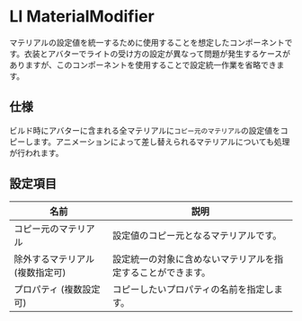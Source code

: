 # LI MaterialModifier

マテリアルの設定値を統一するために使用することを想定したコンポーネントです。衣装とアバターでライトの受け方の設定が異なって問題が発生するケースがありますが、このコンポーネントを使用することで設定統一作業を省略できます。

## 仕様

ビルド時にアバターに含まれる全マテリアルに`コピー元のマテリアル`の設定値をコピーします。アニメーションによって差し替えられるマテリアルについても処理が行われます。

## 設定項目

|名前|説明|
|-|-|
|コピー元のマテリアル|設定値のコピー元となるマテリアルです。|
|除外するマテリアル (複数指定可)|設定統一の対象に含めないマテリアルを指定することができます。|
|プロパティ (複数設定可)|コピーしたいプロパティの名前を指定します。|
